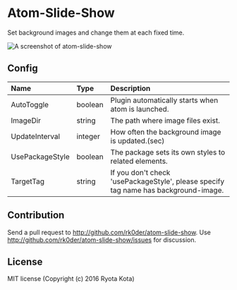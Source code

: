 # Atom-Slide-Show

Set background images and change them at each fixed time.

![A screenshot of atom-slide-show](https://github.com/rk0der/atom-slide-show/blob/master/resources/screenshot.gif?raw=true)

## Config

| Name | Type | Description |
|:-----|:-----|:------------|
| AutoToggle | boolean | Plugin automatically starts when atom is launched. |
| ImageDir | string | The path where image files exist. |
| UpdateInterval | integer | How often the background image is updated.(sec) |
| UsePackageStyle | boolean | The package sets its own styles to related elements. |
| TargetTag | string | If you don't check 'usePackageStyle', please specify tag name has background-image. |

## Contribution
Send a pull request to http://github.com/rk0der/atom-slide-show. Use http://github.com/rk0der/atom-slide-show/issues for discussion.

## License
MIT license (Copyright (c) 2016 Ryota Kota)
